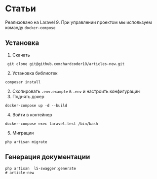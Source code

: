 # Статьи
Реализовано на Laravel 9. При управлении проектом мы используем команду `docker-compose`
## Установка
1. Скачать
```shell
 git clone git@github.com:hardcoder10/articles-new.git
```
2. Установка библиотек
```shell
composer install
```
2. Скопировать `.env.example` в `.env` и настроить конфигурации
3. Поднять докер
```shell
docker-compose up -d --build
```
4. Войти в контейнер 
```shell
docker-compose exec laravel.test /bin/bash
```
5. Миграции
```shell
php artisan migrate
```

## Генерация документации
```shell
php artisan  l5-swagger:generate
# article-new
